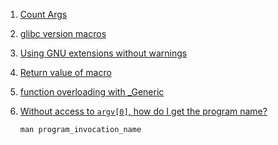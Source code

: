  1. [Count Args]
 2. [glibc version macros]
 3. [Using GNU extensions without warnings]
 4. [Return value of macro]
 5. [function overloading with _Generic]
 6. [Without access to `argv[0]`, how do I get the program name?](https://stackoverflow.com/a/38576559/8375400)
    
    ```
    man program_invocation_name
    ```
 
[Count Args]: https://stackoverflow.com/a/2309152/8375400
[glibc version macros]: https://stackoverflow.com/questions/4266354/how-to-tell-if-glibc-is-used
[Using GNU extensions without warnings]: https://gcc.gnu.org/onlinedocs/gcc-4.1.2/gcc/Alternate-Keywords.html#Alternate-Keywords
[Return value of macro]: https://stackoverflow.com/questions/3532621/using-and-returning-output-in-c-macro
[function overloading with _Generic]: https://en.cppreference.com/w/c/language/generic
